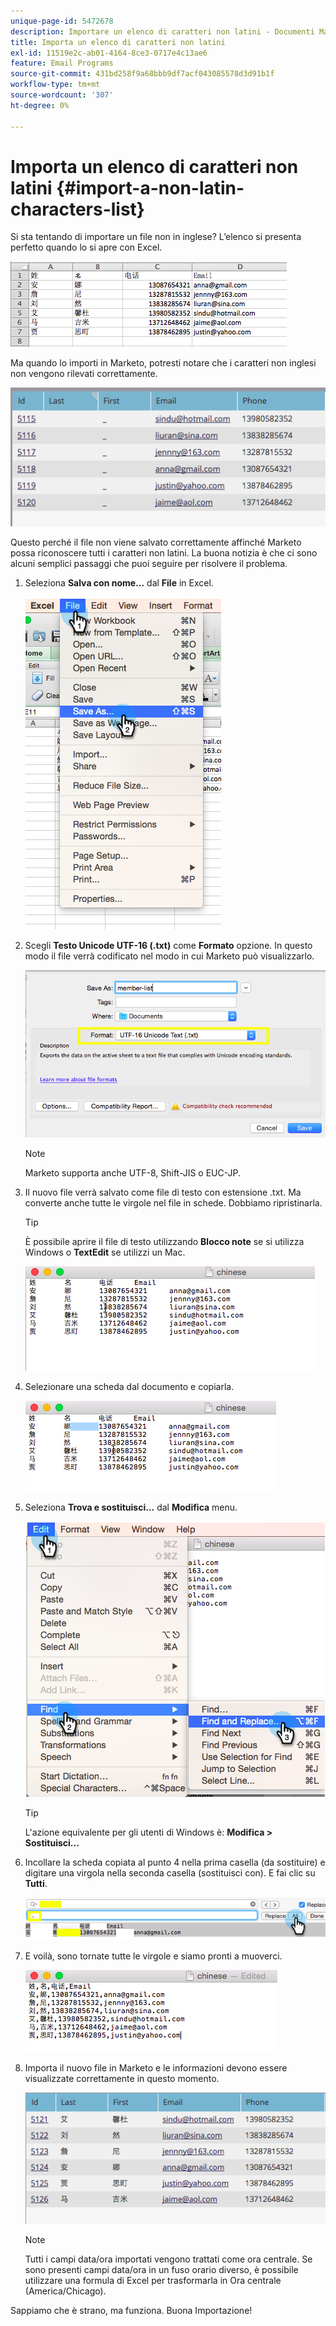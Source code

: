 ```yaml
---
unique-page-id: 5472678
description: Importare un elenco di caratteri non latini - Documenti Marketo - Documentazione del prodotto
title: Importa un elenco di caratteri non latini
exl-id: 11519e2c-ab01-4164-8ce3-0717e4c13ae6
feature: Email Programs
source-git-commit: 431bd258f9a68bbb9df7acf043085578d3d91b1f
workflow-type: tm+mt
source-wordcount: '307'
ht-degree: 0%

---
```


# Importa un elenco di caratteri non latini {#import-a-non-latin-characters-list}

Si sta tentando di importare un file non in inglese? L’elenco si presenta perfetto quando lo si apre con Excel.

![](assets/image2015-2-10-9-3a34-3a57.png)

Ma quando lo importi in Marketo, potresti notare che i caratteri non inglesi non vengono rilevati correttamente.

![](assets/image2015-2-10-9-3a35-3a49.png)

Questo perché il file non viene salvato correttamente affinché Marketo possa riconoscere tutti i caratteri non latini. La buona notizia è che ci sono alcuni semplici passaggi che puoi seguire per risolvere il problema.

1. Seleziona **Salva con nome...** dal **File** in Excel.

   ![](assets/image2015-2-10-9-3a46-3a44.png)

1. Scegli **Testo Unicode UTF-16 (.txt)** come **Formato** opzione. In questo modo il file verrà codificato nel modo in cui Marketo può visualizzarlo.

   ![](assets/image2015-2-10-9-3a48-3a7.png)

   >[!NOTE]
   >
   >Marketo supporta anche UTF-8, Shift-JIS o EUC-JP.

1. Il nuovo file verrà salvato come file di testo con estensione .txt. Ma converte anche tutte le virgole nel file in schede. Dobbiamo ripristinarla.

   >[!TIP]
   >
   >È possibile aprire il file di testo utilizzando **Blocco note** se si utilizza Windows o **TextEdit** se utilizzi un Mac.

   ![](assets/image2015-2-10-9-3a51-3a41.png)

1. Selezionare una scheda dal documento e copiarla.

   ![](assets/image2015-2-10-9-3a55-3a53.png)

1. Seleziona **Trova e sostituisci...** dal **Modifica** menu.

   ![](assets/image2015-2-10-9-3a59-3a8.png)

   >[!TIP]
   >
   >L&#39;azione equivalente per gli utenti di Windows è: **Modifica > Sostituisci...**

1. Incollare la scheda copiata al punto 4 nella prima casella (da sostituire) e digitare una virgola nella seconda casella (sostituisci con). E fai clic su **Tutti**.

   ![](assets/image2015-2-10-10-3a8-3a53.png)

1. E voilà, sono tornate tutte le virgole e siamo pronti a muoverci.

   ![](assets/image2015-2-10-10-3a14-3a45.png)

1. Importa il nuovo file in Marketo e le informazioni devono essere visualizzate correttamente in questo momento.

   ![](assets/image2015-2-10-10-3a16-3a9.png)

   >[!NOTE]
   >
   >Tutti i campi data/ora importati vengono trattati come ora centrale. Se sono presenti campi data/ora in un fuso orario diverso, è possibile utilizzare una formula di Excel per trasformarla in Ora centrale (America/Chicago).

Sappiamo che è strano, ma funziona. Buona Importazione!
